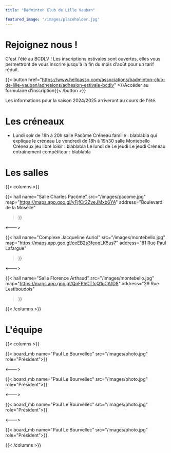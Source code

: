 ```yaml
---
title: "Badminton Club de Lille Vauban"

featured_image: '/images/placeholder.jpg'
---
```

# Rejoignez nous !

C'est l'été au BCDLV ! Les inscriptions estivales sont ouvertes, elles vous permettront de vous inscrire jusqu'à la fin du mois d'août pour un tarif réduit.

{{< button href="https://www.helloasso.com/associations/badminton-club-de-lille-vauban/adhesions/adhesion-estivale-bcdlv" >}}Accéder au formulaire d'inscription{{< /button >}}

Les informations pour la saison 2024/2025 arriveront au cours de l'été.

# Les créneaux
* Lundi soir de 18h à 20h salle Pacôme
Créneau famille : blablabla qui explique le créneau
Le vendredi de 18h à 19h30 salle Montebello
Créneaux jeu libre loisir : blablabla
Le lundi  de 
Le jeudi 
Le jeudi 
Créneau entraînement compétiteur : blablabla


# Les salles

{{< columns >}}

{{< hall
    name="Salle Charles Pacôme"
    src="/images/pacome.jpg"
    map="https://maps.app.goo.gl/yFjfCr2ZveJMxb6YA"
    address="Boulevard de la Moselle"
>}}

<--->

{{< hall
    name="Complexe Jacqueline Auriol" 
    src="/images/montebello.jpg"
    map="https://maps.app.goo.gl/ceEB2s3feoqLK5us7"
    address="81 Rue Paul Lafargue"
>}}

<--->

{{< hall
    name="Salle Florence Arthaud"
    src="/images/montebello.jpg"
    map="https://maps.app.goo.gl/QnFPhCTfcQ1uCA1D8"
    address="29 Rue Lestiboudois"
>}}

{{< /columns >}}

# L'équipe

{{< columns >}}

{{< board_mb name="Paul Le Bourvellec" src="/images/photo.jpg" role="Président">}}

<--->


{{< board_mb name="Paul Le Bourvellec" src="/images/photo.jpg" role="Président">}}

<--->

{{< board_mb name="Paul Le Bourvellec" src="/images/photo.jpg" role="Président">}}

<--->

{{< board_mb name="Paul Le Bourvellec" src="/images/photo.jpg" role="Président">}}

{{< /columns >}}